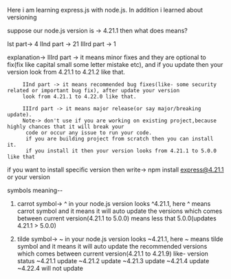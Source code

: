 Here i am learning express.js with node.js. In addition i learned about versioning

suppose our node.js version is -> 4.21.1 then what does means?

 Ist part-> 4
 IInd part -> 21
 IIIrd part -> 1

explanation-> 
         IIIrd part -> it means minor fixes and they are optional to fix(fix like capital small some letter mistake etc), 
         and if you update then your version look from 4.21.1 to 4.21.2 like that.

         IInd part -> it means recommended bug fixes(like- some security related or important bug fix), after update your version
         look from 4.21.1 to 4.22.0 like that.

         IIIrd part -> it means major release(or say major/breaking update).
         Note-> don't use if you are working on existing project,because highly chances that it will break your
          code or occur any issue to run your code.
          if you are building project from scratch then you can install it.
          if you install it then your version looks from 4.21.1 to 5.0.0 like that

 if you want to install specific version then write->  npm install express@4.21.1 or your version

 symbols meaning-- 
 1. carrot symbol-> ^
 in your node.js version looks  ^4.21.1, here ^ means carrot symbol and 
 it means it will auto update the versions which comes between current version(4.21.1 to 5.0.0) means less that 5.0.0(updates 4.21.1 > 5.0.0)

2. tilde symbol-> ~
 in your node.js version looks  ~4.21.1, here ~ means tilde symbol and 
 it means it will auto update the recommended versions which comes between current version(4.21.1 to 4.21.9) 
 like- version    status
       ~4.21.1    update
       ~4.21.2    update
       ~4.21.3    update
       ~4.21.4    update
       ~4.22.4    will not update


